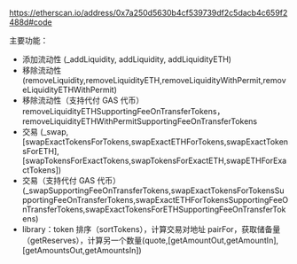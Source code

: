 https://etherscan.io/address/0x7a250d5630b4cf539739df2c5dacb4c659f2488d#code

主要功能：

- 添加流动性 (\_addLiquidity, addLiquidity, addLiquidityETH)
- 移除流动性 (removeLiquidity,removeLiquidityETH,removeLiquidityWithPermit,removeLiquidityETHWithPermit)
- 移除流动性（支持代付 GAS 代币）removeLiquidityETHSupportingFeeOnTransferTokens，removeLiquidityETHWithPermitSupportingFeeOnTransferTokens
- 交易 (\_swap, [swapExactTokensForTokens,swapExactETHForTokens,swapExactTokensForETH], [swapTokensForExactTokens,swapTokensForExactETH,swapETHForExactTokens])
- 交易（支持代付 GAS 代币）(\_swapSupportingFeeOnTransferTokens,swapExactTokensForTokensSupportingFeeOnTransferTokens,swapExactETHForTokensSupportingFeeOnTransferTokens,swapExactTokensForETHSupportingFeeOnTransferTokens)
- library：token 排序（sortTokens），计算交易对地址 pairFor，获取储备量（getReserves），计算另一个数量(quote,[getAmountOut,getAmountIn],[getAmountsOut,getAmountsIn])
